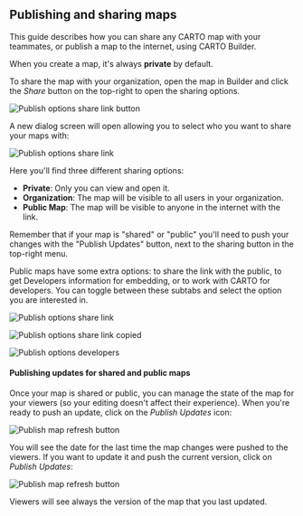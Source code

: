 ## Publishing and sharing maps

This guide describes how you can share any CARTO map with your teammates, or publish a map to the internet, using CARTO Builder.

When you create a map, it's always **private** by default.

To share the map with your organization, open the map in Builder and click the *Share* button on the top-right to open the sharing options. 

<!-- screenshot needed -->

![Publish options share link button](/img/cloud-native-workspace/maps/map_share_button.png) 

A new dialog screen will open allowing you to select who you want to share your maps with:

![Publish options share link](/img/cloud-native-workspace/maps/map_sharing_options_private_selected.png) 

Here you'll find three different sharing options:

* **Private**: Only you can view and open it.
* **Organization**: The map will be visible to all users in your organization.
* **Public Map**: The map will be visible to anyone in the internet with the link.

Remember that if your map is "shared" or "public" you'll need to push your changes with the "Publish Updates" button, next to the sharing button in the top-right menu. 

Public maps have some extra options: to share the link with the public, to get Developers information for embedding, or to work with CARTO for developers. You can toggle between these subtabs and select the option you are interested in. 

![Publish options share link](/img/cloud-native-workspace/maps/map_sharing_options_public_map_selected.png) 

![Publish options share link copied](/img/cloud-native-workspace/maps/map_sharing_options_public_map_sharelinkcopied.png)

![Publish options developers](/img/cloud-native-workspace/maps/map_sharing_options_public_map_developers.png)

#### Publishing updates for shared and public maps

Once your map is shared or public, you can manage the state of the map for your viewers (so your editing doesn't affect their experience). When you're ready to push an update, click on the *Publish Updates* icon:

![Publish map refresh button](/img/cloud-native-workspace/maps/map_publish_updates.png)

You will see the date for the last time the map changes were pushed to the viewers. If you want to update it and push the current version, click on *Publish Updates*:

![Publish map refresh button](/img/cloud-native-workspace/maps/map_publish_map_last_published.png)

Viewers will see always the version of the map that you last updated.

